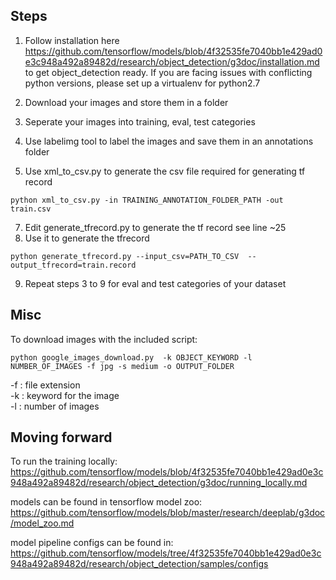 ## Steps

1. Follow installation here https://github.com/tensorflow/models/blob/4f32535fe7040bb1e429ad0e3c948a492a89482d/research/object_detection/g3doc/installation.md to get object_detection ready. If you are facing issues with conflicting python versions, please set up a virtualenv for python2.7 

2. Download your images and store them in a folder 

3. Seperate your images into training, eval, test categories

4. Use labelimg tool to label the images and save them in an annotations folder

5. Use xml_to_csv.py to generate the csv file required for generating tf record 
```shell
python xml_to_csv.py -in TRAINING_ANNOTATION_FOLDER_PATH -out train.csv
```
7. Edit generate_tfrecord.py to generate the tf record see line ~25
8. Use it to generate the tfrecord 
```shell
python generate_tfrecord.py --input_csv=PATH_TO_CSV  --output_tfrecord=train.record
```
9. Repeat steps 3 to 9 for eval and test categories of your dataset

## Misc 
To download images with the included script:  
```shell
python google_images_download.py  -k OBJECT_KEYWORD -l NUMBER_OF_IMAGES -f jpg -s medium -o OUTPUT_FOLDER
```
-f : file extension  
-k : keyword for the image  
-l : number of images  

## Moving forward
To run the training locally: https://github.com/tensorflow/models/blob/4f32535fe7040bb1e429ad0e3c948a492a89482d/research/object_detection/g3doc/running_locally.md  

models can be found in tensorflow model zoo: https://github.com/tensorflow/models/blob/master/research/deeplab/g3doc/model_zoo.md  

model pipeline configs can be found in:  https://github.com/tensorflow/models/tree/4f32535fe7040bb1e429ad0e3c948a492a89482d/research/object_detection/samples/configs